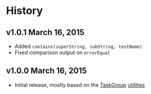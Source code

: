 # History

## v1.0.1 March 16, 2015
- Added `contains(superString, subString, testName)`
- Fixed comparison output on `errorEqual`

## v1.0.0 March 16, 2015
- Initial release, mostly based on the [TaskGroup](https://github.com/bevry/taskgroup) [utilities](https://github.com/bevry/taskgroup/blob/1ade5d54af699684ea411370e95a8293ed901b81/src/test/util.coffee)
